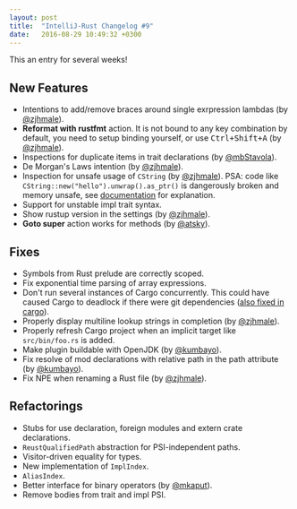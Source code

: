 ```yaml
---
layout: post
title:  "IntelliJ-Rust Changelog #9"
date:   2016-08-29 10:49:32 +0300
---
```


This an entry for several weeks!

## New Features

* Intentions to add/remove braces around single exrpression lambdas (by [@zjhmale]).
* **Reformat with rustfmt** action. It is not bound to any key combination by
  default, you need to setup binding yourself, or use <kbd>Ctrl+Shift+A</kbd> (by [@zjhmale]).
* Inspections for duplicate items in trait declarations (by [@mbStavola]).
* De Morgan's Laws intention (by [@zjhmale]).
* Inspection for unsafe usage of `CString` (by [@zjhmale]). PSA: code like
  `CString::new("hello").unwrap().as_ptr()` is dangerously broken and memory
  unsafe, see [documentation] for explanation.
* Support for unstable impl trait syntax.
* Show rustup version in the settings (by [@zjhmale]).
* **Goto super** action works for methods (by [@atsky]).


## Fixes

* Symbols from Rust prelude are correctly scoped.
* Fix exponential time parsing of array expressions.
* Don't run several instances of Cargo concurrently. This could have caused
  Cargo to deadlock if there were git dependencies ([also fixed in cargo][cargo-deadlock]).
* Properly display multiline lookup strings in completion (by [@zjhmale]).
* Properly refresh Cargo project when an implicit target like `src/bin/foo.rs` is added.
* Make plugin buildable with OpenJDK (by [@kumbayo]).
* Fix resolve of mod declarations with relative path in the path attribute (by [@kumbayo]).
* Fix NPE when renaming a Rust file (by [@zjhmale]).


## Refactorings

* Stubs for use declaration, foreign modules and extern crate declarations.
* `ReustQualifiedPath` abstraction for PSI-independent paths.
* Visitor-driven equality for types.
* New implementation of `ImplIndex`.
* `AliasIndex`.
* Better interface for binary operators (by [@mkaput]).
* Remove bodies from trait and impl PSI.



[cargo-deadlock]: https://github.com/rust-lang/cargo/pull/2991
[documentation]: https://doc.rust-lang.org/std/ffi/struct.CString.html#method.as_ptr

[@mkaput]: https://github.com/mkaput
[@zjhmale]: https://github.com/zjhmale
[@mbStavola]: https://github.com/mbStavola
[@kumbayo]: https://github.com/kumbayo
[@atsky]: https://github.com/atsky
